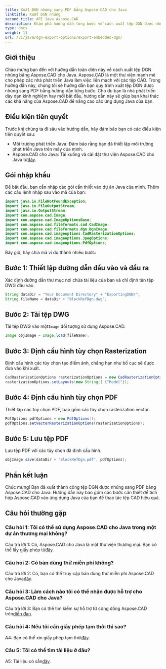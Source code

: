 ```yaml
---
title: Xuất DGN nhúng sang PDF bằng Aspose.CAD cho Java
linktitle: Xuất DGN nhúng
second_title: API Java Aspose.CAD
description: Khám phá hướng dẫn từng bước về cách xuất tệp DGN được nhúng sang PDF bằng Aspose.CAD cho Java. Nâng cao các ứng dụng Java của bạn bằng thao tác liền mạch với tệp CAD.
type: docs
weight: 11
url: /vi/java/dgn-export-options/export-embedded-dgn/
---
```

## Giới thiệu

Chào mừng bạn đến với hướng dẫn toàn diện này về cách xuất tệp DGN nhúng bằng Aspose.CAD cho Java. Aspose.CAD là một thư viện mạnh mẽ cho phép các nhà phát triển Java làm việc liền mạch với các tệp CAD. Trong hướng dẫn này, chúng tôi sẽ hướng dẫn bạn quy trình xuất tệp DGN được nhúng sang PDF bằng hướng dẫn từng bước. Cho dù bạn là nhà phát triển dày dạn kinh nghiệm hay mới bắt đầu, hướng dẫn này sẽ giúp bạn khai thác các khả năng của Aspose.CAD để nâng cao các ứng dụng Java của bạn.

## Điều kiện tiên quyết

Trước khi chúng ta đi sâu vào hướng dẫn, hãy đảm bảo bạn có các điều kiện tiên quyết sau:
- Môi trường phát triển Java: Đảm bảo rằng bạn đã thiết lập môi trường phát triển Java trên máy của mình.
-  Aspose.CAD cho Java: Tải xuống và cài đặt thư viện Aspose.CAD cho Java từ[đây](https://releases.aspose.com/cad/java/).

## Gói nhập khẩu

Để bắt đầu, bạn cần nhập các gói cần thiết vào dự án Java của mình. Thêm các câu lệnh nhập sau vào mã của bạn:

```java
import java.io.FileNotFoundException;
import java.io.FileOutputStream;
import java.io.OutputStream;
import com.aspose.cad.Image;
import com.aspose.cad.ImageOptionsBase;
import com.aspose.cad.fileformats.cad.CadImage;
import com.aspose.cad.fileformats.dgn.DgnImage;
import com.aspose.cad.imageoptions.CadRasterizationOptions;
import com.aspose.cad.imageoptions.JpegOptions;
import com.aspose.cad.imageoptions.PdfOptions;
```

Bây giờ, hãy chia mã ví dụ thành nhiều bước:

## Bước 1: Thiết lập đường dẫn đầu vào và đầu ra

Xác định đường dẫn thư mục nơi chứa tài liệu của bạn và chỉ định tên tệp DWG đầu vào.

```java
String dataDir = "Your Document Directory" + "ExportingDGN/";
String fileName = dataDir + "BlockRefDgn.dwg";
```

## Bước 2: Tải tệp DWG

 Tải tệp DWG vào một`Image` đối tượng sử dụng Aspose.CAD.

```java
Image objImage = Image.load(fileName);
```

## Bước 3: Định cấu hình tùy chọn Rasterization

Định cấu hình các tùy chọn tạo điểm ảnh, chẳng hạn như bố cục sẽ được đưa vào khi xuất.

```java
CadRasterizationOptions rasterizationOptions = new CadRasterizationOptions();
rasterizationOptions.setLayouts(new String[] {"Model"});
```

## Bước 4: Định cấu hình tùy chọn PDF

Thiết lập các tùy chọn PDF, bao gồm các tùy chọn rasterization vector.

```java
PdfOptions pdfOptions = new PdfOptions();
pdfOptions.setVectorRasterizationOptions(rasterizationOptions);
```

## Bước 5: Lưu tệp PDF

Lưu tệp PDF với các tùy chọn đã định cấu hình.
```java
objImage.save(dataDir + "BlockRefDgn.pdf", pdfOptions);
```

## Phần kết luận

Chúc mừng! Bạn đã xuất thành công tệp DGN được nhúng sang PDF bằng Aspose.CAD cho Java. Hướng dẫn này bao gồm các bước cần thiết để tích hợp Aspose.CAD vào ứng dụng Java của bạn để thao tác tệp CAD hiệu quả.

## Câu hỏi thường gặp

### Câu hỏi 1: Tôi có thể sử dụng Aspose.CAD cho Java trong một dự án thương mại không?

 Câu trả lời 1: Có, Aspose.CAD cho Java là một thư viện thương mại. Bạn có thể lấy giấy phép từ[đây](https://purchase.aspose.com/buy).

### Câu hỏi 2: Có bản dùng thử miễn phí không?

 Câu trả lời 2: Có, bạn có thể truy cập bản dùng thử miễn phí Aspose.CAD cho Java[đây](https://releases.aspose.com/).

### Câu hỏi 3: Làm cách nào tôi có thể nhận được hỗ trợ cho Aspose.CAD cho Java?

Câu trả lời 3: Bạn có thể tìm kiếm sự hỗ trợ từ cộng đồng Aspose.CAD trên[diễn đàn](https://forum.aspose.com/c/cad/19).

### Câu hỏi 4: Nếu tôi cần giấy phép tạm thời thì sao?

 A4: Bạn có thể xin giấy phép tạm thời[đây](https://purchase.aspose.com/temporary-license/).

### Câu 5: Tôi có thể tìm tài liệu ở đâu?

 A5: Tài liệu có sẵn[đây](https://reference.aspose.com/cad/java/).